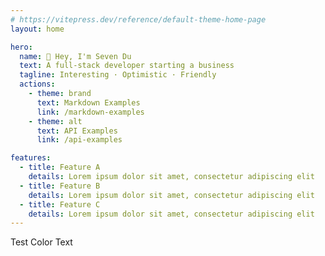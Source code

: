 ```yaml
---
# https://vitepress.dev/reference/default-theme-home-page
layout: home

hero:
  name: 🫧 Hey, I'm Seven Du
  text: A full-stack developer starting a business
  tagline: Interesting · Optimistic · Friendly
  actions:
    - theme: brand
      text: Markdown Examples
      link: /markdown-examples
    - theme: alt
      text: API Examples
      link: /api-examples

features:
  - title: Feature A
    details: Lorem ipsum dolor sit amet, consectetur adipiscing elit
  - title: Feature B
    details: Lorem ipsum dolor sit amet, consectetur adipiscing elit
  - title: Feature C
    details: Lorem ipsum dolor sit amet, consectetur adipiscing elit
---
```


<div class="text-red-800 dark:text-green-600">Test Color Text</div>
